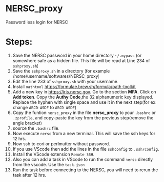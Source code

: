 # NERSC_proxy
Password less login for NERSC


# Steps:


1. Save the NERSC password in your home directory `~/.mypass` (or somewhere safe as a hidden file. This file will be read at Line 234 of `sshproxy.sh`)
2. Save the `sshproxy.sh` in a directory (for example /home/username/softwares/NERSC_proxy)
3. Edit the line 233 of `sshproxy.sh` with your username.
4. Install `oathtool` https://formulae.brew.sh/formula/oath-toolkit
5. Add a new key in https://iris.nersc.gov. Go to the section __MFA__. Click on __Add token__. Copy the __Authy Code__,the 32 alphanumeric key displayed. Replace the hyphen with single space and use it in the next step(for ex: change `ABCD-ASDF` to `ABCD ASDF`)
6. Copy the funtion `nersc_proxy` in the file __nersc_proxy__ to your `.bashrc` or `.zprofile`, and copy-paste the key from the previous step(remove the angle bracket)
7. source the `.bashrc` file.
8. Now execute `nersc` from a new terminal. This will save the ssh keys for 12 hrs. 
9. Now ssh to cori or perlmutter without password.
10. If you use VScode then add the lines in the file `sshconfig` to `.ssh/config`.
11. Install the VScode extension `Remote SSH`.
12. Also you can add a task in VScode to run the command `nersc` directly from the vscode. Use the `task.json`
13. Run the task before connecting to the NERSC, you will need to rerun the task after 12 hrs.
